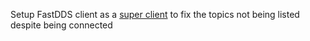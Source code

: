 Setup FastDDS client as a [super client](https://fast-dds.docs.eprosima.com/en/latest/fastdds/ros2/discovery_server/ros2_discovery_server.html#ros-2-introspection)
to fix the topics not being listed despite being connected
